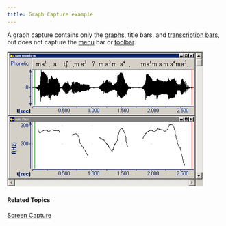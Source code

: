 ```yaml
---
title: Graph Capture example
---
```


A graph capture contains only the [graphs](../../graphs/overview), title bars, and [transcription bars](../../edit/transcription/guidelines), but does not capture the [menu](../../overview) bar or [toolbar](../../../toolbar/overview).

![](../../../../images/006.png)

#### **Related Topics**
[Screen Capture](overview)